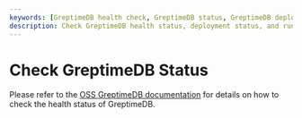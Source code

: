 ```yaml
---
keywords: [GreptimeDB health check, GreptimeDB status, GreptimeDB deployment status, GreptimeDB metrics]
description: Check GreptimeDB health status, deployment status, and runtime metrics through HTTP endpoints.
---
```


# Check GreptimeDB Status

Please refer to the [OSS GreptimeDB documentation](/user-guide/deployments-administration/monitoring/check-db-status.md) for details on how to check the health status of GreptimeDB.

